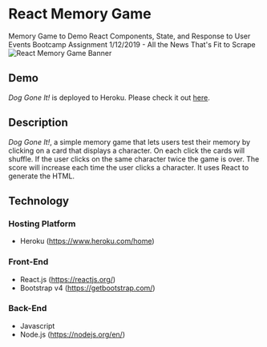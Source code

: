 # React Memory Game
Memory Game to Demo React Components, State, and Response to User Events
Bootcamp Assignment 1/12/2019 - All the News That's Fit to Scrape
![React Memory Game Banner](https://user-images.githubusercontent.com/39141985/51070770-7ecf4c00-15fb-11e9-9963-195baa9276e4.png)


## Demo
*Dog Gone It!* is deployed to Heroku.  Please check it out [here](https://stormy-cliffs-31355.herokuapp.com/).

## Description
*Dog Gone It!*, a simple memory game that lets users test their memory by clicking on a card that displays a character.  On each click the cards will shuffle.  If the user clicks on the same character twice the game is over.  The score will increase each time the user clicks a character.  It uses React to generate the HTML.

## Technology
### Hosting Platform
  * Heroku (https://www.heroku.com/home)
### Front-End
  * React.js (https://reactjs.org/)
  * Bootstrap v4 (https://getbootstrap.com/)
### Back-End
  * Javascript
  * Node.js (https://nodejs.org/en/)
 